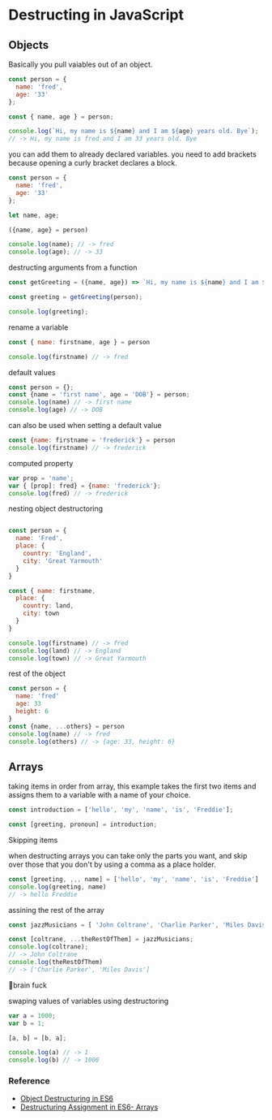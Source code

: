 # Destructing in JavaScript 
## Objects

Basically you pull vaiables out of an object.

```js
const person = {
  name: 'fred',
  age: '33'
};

const { name, age } = person; 

console.log(`Hi, my name is ${name} and I am ${age} years old. Bye`);
// -> Hi, my name is fred and I am 33 years old. Bye
```

you can add them to already declared variables. you need to add brackets because opening a curly bracket declares a block. 

```js
const person = {
  name: 'fred',
  age: '33'
};

let name, age; 

({name, age} = person) 

console.log(name); // -> fred
console.log(age); // -> 33
```

destructing arguments from a function 

```js 
const getGreeting = ({name, age}) => `Hi, my name is ${name} and I am ${age} years old. Bye`

const greeting = getGreeting(person);

console.log(greeting);
```

rename a variable 

```js
const { name: firstname, age } = person 

console.log(firstname) // -> fred
```

default values 

```js
const person = {};
const {name = 'first name', age = 'DOB'} = person;
console.log(name) // -> first name 
console.log(age) // -> DOB
```

can also be used when setting a default value 

```js
const {name: firstname = 'frederick'} = person
console.log(firstname) // -> frederick
```

computed property 

```js
var prop = 'name'; 
var { [prop]: fred} = {name: 'frederick'}; 
console.log(fred) // -> frederick
```
nesting object destructoring 
```js

const person = {
  name: 'Fred',
  place: {
    country: 'England',
    city: 'Great Yarmouth'
  }
}

const { name: firstname, 
  place: {
    country: land,
    city: town
  }
}

console.log(firstname) // -> fred
console.log(land) // -> England
console.log(town) // -> Great Yarmouth
```
rest of the object

```js
const person = {
  name: 'fred'
  age: 33
  height: 6
}
const {name, ...others} = person
console.log(name) // -> fred
console.log(others) // -> {age: 33, height: 6}
```

## Arrays 

taking items in order from array, this example takes the first two items and assigns them to a variable with a name of your choice. 

```js
const introduction = ['hello', 'my', 'name', 'is', 'Freddie'];

const [greeting, pronoun] = introduction; 
```

Skipping items

when destructing arrays you can take only the parts you want, and skip over those that you don't by using a comma as a place holder. 

```js
const [greeting, ,,, name] = ['hello', 'my', 'name', 'is', 'Freddie']
console.log(greeting, name)
// -> hello Freddie
```

assining the rest of the array 

```js
const jazzMusicians = [ 'John Coltrane', 'Charlie Parker', 'Miles Davis']; 

const [coltrane, ...theRestOfThem] = jazzMusicians; 
console.log(coltrane); 
// -> John Coltrane
console.log(theRestOfThem)
// -> ['Charlie Parker', 'Miles Davis']
```

🧠brain fuck  

swaping values of variables using destructoring

```js
var a = 1000;
var b = 1; 

[a, b] = [b, a]; 

console.log(a) // -> 1
console.log(b) // -> 1000
```

### Reference
- [Object Destructuring in ES6](https://dev.to/sarah_chima/object-destructuring-in-es6-3fm)
- [Destructuring Assignment in ES6- Arrays](https://dev.to/sarah_chima/destructuring-assignment---arrays-16f)